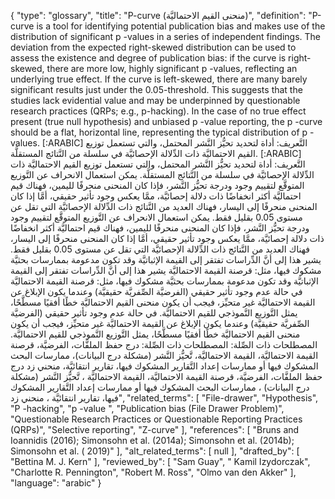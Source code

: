 {
    "type": "glossary",
    "title": "P-curve (منحنى القيم الاحتماليَّة)",
    "definition": "P-curve is a tool for identifying potential  publication bias and makes use of the distribution of significant p -values in a series of independent findings. The deviation from the expected right-skewed distribution can be used to assess the existence and degree of publication bias: if the curve is right-skewed, there are more low, highly significant p -values, reflecting an underlying true effect. If the curve is left-skewed, there are many barely significant results just under the 0.05-threshold. This suggests that the studies lack evidential value and may be underpinned by questionable research practices (QRPs; e.g., p-hacking). In the case of no true effect present (true null hypothesis) and unbiased p -value reporting, the p -curve should be a flat, horizontal line, representing the typical distribution of p -values. [:ARABIC] التَّعريف: أداة لتحديد تحيُّز النَّشر المحتمل، والتي تستعمل توزيع القيم الاحتماليَّة ذات الدِّلالة الإحصائيَّة في سلسلة من النَّتائج المستقلَّة. [:ARABIC] التَّعريف: أداة لتحديد تحيُّز النَّشر المحتمل، والتي تستعمل توزيع القيم الاحتماليَّة ذات الدِّلالة الإحصائيَّة في سلسلة من النَّتائج المستقلَّة. يمكن استعمال الانحراف عن التَّوزيع المتوقَّع لتقييم وجود ودرجة تحيُّز النَّشر، فإذا كان المنحنى منحرفًا لليمين، فهناك قيم احتماليَّة أكثر انخفاضًا ذات دلالة إحصائيَّة، ممَّا يعكس وجود تأثير حقيقي، أمَّا إذا كان المنحنى منحرفًا إلى اليسار، فهناك العديد من النَّتائج ذات الدِّلالة الإحصائيَّة التي تقل عن مستوى 0.05 بقليل فقط. يمكن استعمال الانحراف عن التَّوزيع المتوقَّع لتقييم وجود ودرجة تحيُّز النَّشر، فإذا كان المنحنى منحرفًا لليمين، فهناك قيم احتماليَّة أكثر انخفاضًا ذات دلالة إحصائيَّة، ممَّا يعكس وجود تأثير حقيقي، أمَّا إذا كان المنحنى منحرفًا إلى اليسار، فهناك العديد من النَّتائج ذات الدِّلالة الإحصائيَّة التي تقل عن مستوى 0.05 بقليل فقط. يشير هذا إلى أنَّ الدِّراسات تفتقر إلى القيمة الإثباتيَّة وقد تكون مدعومة بممارسات بحثيَّة مشكوك فيها، مثل: قرصنة القيمة الاحتماليَّة يشير هذا إلى أنَّ الدِّراسات تفتقر إلى القيمة الإثباتيَّة وقد تكون مدعومة بممارسات بحثيَّة مشكوك فيها، مثل: قرصنة القيمة الاحتماليَّة في حالة عدم وجود تأثير حقيقي (الفرضيَّة الصِّفريَّة حقيقيَّة) وعندما يكون الإبلاغ عن القيمة الاحتماليَّة غير متحيِّز، فيجب أن يكون منحنى القيم الاحتماليَّة خطًا أفقيًا مسطَّحًا، يمثل التَّوزيع النَّموذجي للقيم الاحتماليَّة. في حالة عدم وجود تأثير حقيقي (الفرضيَّة الصِّفريَّة حقيقيَّة) وعندما يكون الإبلاغ عن القيمة الاحتماليَّة غير متحيِّز، فيجب أن يكون منحنى القيم الاحتماليَّة خطًا أفقيًا مسطَّحًا، يمثل التَّوزيع النَّموذجي للقيم الاحتماليَّة. المصطلحات ذات الصِّلة: المصطلحات ذات الصِّلة: درج حفظ الملفَّات، الفرضيَّة، قرصنة القيمة الاحتماليَّة، القيمة الاحتماليَّة، تَّحيُّز النَّشر (مشكلة درج البيانات)، ممارسات البحث المشكوك فيها أو ممارسات إعداد التَّقارير المشكوك فيها، تقارير انتقائيَّة، منحني زد درج حفظ الملفَّات، الفرضيَّة، قرصنة القيمة الاحتماليَّة، القيمة الاحتماليَّة ، تَّحيُّز النَّشر (مشكلة درج البيانات) ،  ممارسات البحث المشكوك فيها أو ممارسات إعداد التَّقارير المشكوك فيها، تقارير انتقائيَّة ، منحني زد",
    "related_terms": [
        "File-drawer",
        "Hypothesis",
        "P -hacking",
        "p -value ",
        "Publication bias (File Drawer Problem)",
        "Questionable Research Practices or Questionable Reporting Practices (QRPs)",
        "Selective reporting",
        "Z-curve"
    ],
    "references": [
        "Bruns and Ioannidis (2016); Simonsohn et al. (2014a); Simonsohn et al. (2014b); Simonsohn et al. ( 2019)"
    ],
    "alt_related_terms": [
        null
    ],
    "drafted_by": [
        "Bettina M. J. Kern"
    ],
    "reviewed_by": [
        "Sam Guay",
        " Kamil Izydorczak",
        "Charlotte R. Pennington",
        "Robert M. Ross",
        "Olmo van den Akker"
    ],
    "language": "arabic"
}